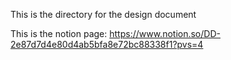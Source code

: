 This is the directory for the design document

This is the notion page: https://www.notion.so/DD-2e87d7d4e80d4ab5bfa8e72bc88338f1?pvs=4
